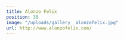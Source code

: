 ```yaml
---
title: Alonzo Felix
position: 38
image: "/uploads/gallery__alonzofelix.jpg"
url: http://www.alonzofelix.com/
---
```


